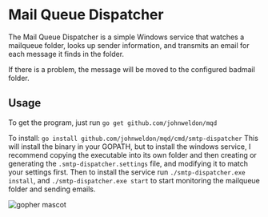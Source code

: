 # Mail Queue Dispatcher

The Mail Queue Dispatcher is a simple Windows service that watches a 
mailqueue folder, looks up sender information, and transmits an email
for each message it finds in the folder.

If there is a problem, the message will be moved to the configured 
badmail folder.


## Usage

To get the program, just run `go get github.com/johnweldon/mqd`

To install: `go install github.com/johnweldon/mqd/cmd/smtp-dispatcher`
This will install the binary in your GOPATH, but to install the windows
service, I recommend copying the executable into its own folder and then
creating or generating the `.smtp-dispatcher.settings` file, and
modifying it to match your settings first. Then to install the service
run `./smtp-dispatcher.exe install`, and `./smtp-dispatcher.exe start`
to start monitoring the mailqueue folder and sending emails.


![gopher mascot](https://github.com/johnweldon/mqd/blob/master/img/smtp-dispatcher-gopher.png)

